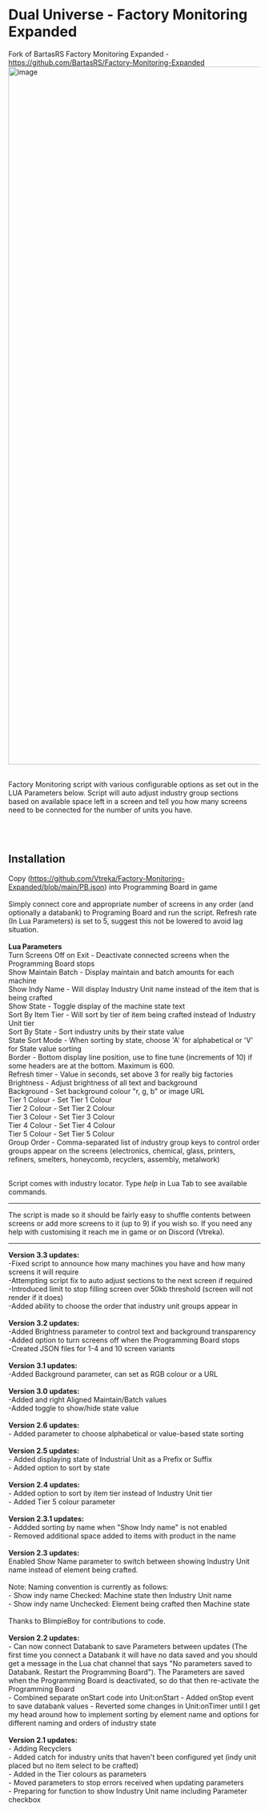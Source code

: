 # Dual Universe - Factory Monitoring Expanded
Fork of BartasRS Factory Monitoring Expanded - https://github.com/BartasRS/Factory-Monitoring-Expanded
<img width="1740" height="1394" alt="image" src="https://github.com/user-attachments/assets/a5823ec7-32ab-4b75-88ba-95f682ec2ac9" />

<br>
Factory Monitoring script with various configurable options as set out in the LUA Parameters below. Script will auto adjust industry group sections based on available space left in a screen and tell you how many screens need to be connected for the number of units you have.<br>

<br><br>
## Installation
Copy (https://github.com/Vtreka/Factory-Monitoring-Expanded/blob/main/PB.json) into Programming Board in game <br><br>
Simply connect core and appropriate number of screens in any order (and optionally a databank) to Programing Board and run the script. Refresh rate (In Lua Parameters) is set to 5, suggest this not be lowered to avoid lag situation.<br><br>
<b>**Lua Parameters**</b><br>
Turn Screens Off on Exit - Deactivate connected screens when the Programming Board stops<br>
Show Maintain Batch - Display maintain and batch amounts for each machine <br>
Show Indy Name - Will display Industry Unit name instead of the item that is being crafted<br>
Show State - Toggle display of the machine state text<br>
Sort By Item Tier - Will sort by tier of item being crafted instead of Industry Unit tier <br>
Sort By State - Sort industry units by their state value <br>
State Sort Mode - When sorting by state, choose 'A' for alphabetical or 'V' for State value sorting <br>
Border - Bottom display line position, use to fine tune (increments of 10) if some headers are at the bottom. Maximum is 600.<br>
Refresh timer - Value in seconds, set above 3 for really big factories<br>
Brightness - Adjust brightness of all text and background <br>
Background - Set background colour "r, g, b" or image URL<br>
Tier 1 Colour - Set Tier 1 Colour<br>
Tier 2 Colour - Set Tier 2 Colour<br>
Tier 3 Colour - Set Tier 3 Colour<br>
Tier 4 Colour - Set Tier 4 Colour<br>
Tier 5 Colour - Set Tier 5 Colour<br>
Group Order - Comma-separated list of industry group keys to control order groups appear on the screens (electronics, chemical, glass, printers, refiners, smelters, honeycomb, recyclers, assembly, metalwork)<br>

<br>
Script comes with industry locator. Type <i>help</i> in Lua Tab to see available commands.

<hr>
The script is made so it should be fairly easy to shuffle contents between screens or add more screens to it (up to 9) if you wish so. If you need any help with customising it reach me in game or on Discord (Vtreka).

<br>
<hr>
<b>Version 3.3 updates:</b><br>
    -Fixed script to announce how many machines you have and how many screens it will require<br>
    -Attempting script fix to auto adjust sections to the next screen if required<br>
    -Introduced limit to stop filling screen over 50kb threshold (screen will not render if it does)<br>
    -Added ability to choose the order that industry unit groups appear in<br>
<br>
<b>Version 3.2 updates:</b><br>
    -Added Brightness parameter to control text and background transparency<br>
    -Added option to turn screens off when the Programming Board stops<br>
    -Created JSON files for 1-4 and 10 screen variants<br>
<br>
<b>Version 3.1 updates:</b><br>
    -Added Background parameter, can set as RGB colour or a URL<br>
<br>
<b>Version 3.0 updates:</b><br>
    -Added and right Aligned Maintain/Batch values<br>
    -Added toggle to show/hide state value<br>
<br>
<b>Version 2.6 updates:</b><br>
    - Added parameter to choose alphabetical or value-based state sorting<br>
<br>
<b>Version 2.5 updates:</b><br>
    - Added displaying state of Industrial Unit as a Prefix or Suffix<br>
    - Added option to sort by state<br>
<br>
<b>Version 2.4 updates:</b><br>
    - Added option to sort by item tier instead of Industry Unit tier<br>
    - Added Tier 5 colour parameter<br>
<br>
<b>Version 2.3.1 updates:</b><br>
    - Addded sorting by name when "Show Indy name" is not enabled<br>
    - Removed additional space added to items with product in the name<br>
<br>   
<b>Version 2.3 updates:</b><br>
Enabled Show Name parameter to switch between showing Industry Unit name instead of element being crafted. <br>
<br>
Note: Naming convention is currently as follows:<br>
    - Show indy name Checked: Machine state then Industry Unit name<br>
    - Show indy name Unchecked: Element being crafted then Machine state<br>
<br>
Thanks to BlimpieBoy for contributions to code.<br>
<br>
<b>Version 2.2 updates:</b><br>
    - Can now connect Databank to save Parameters between updates (The first time you connect a Databank it will have no data saved and you should get a message in the Lua chat channel that says "No parameters saved to Databank. Restart the Programming Board"). The Parameters are saved when the Programming Board is deactivated, so do that then re-activate the Programming Board<br>
    - Combined separate onStart code into Unit:onStart
    - Added onStop event to save databank values
    - Reverted some changes in Unit:onTimer until I get my head around how to implement sorting by element name and options for different naming and orders of industry state <br>
<br>
<b>Version 2.1 updates:</b><br>
    - Adding Recyclers<br>
    - Added catch for industry units that haven't been configured yet (indy unit placed but no item select to be crafted)<br>
    - Added in the Tier colours as parameters<br>
    - Moved parameters to stop errors received when updating parameters<br>
    - Preparing for function to show Industry Unit name including Parameter checkbox<br>
